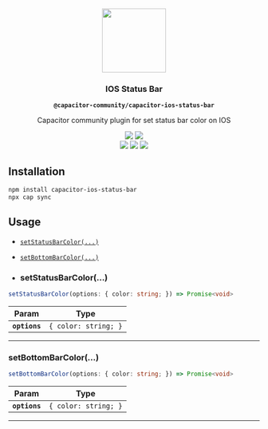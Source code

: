 <p align="center"><br><img src="https://user-images.githubusercontent.com/236501/85893648-1c92e880-b7a8-11ea-926d-95355b8175c7.png" width="128" height="128" /></p>
<h3 align="center">IOS Status Bar</h3>
<p align="center"><strong><code>@capacitor-community/capacitor-ios-status-bar</code></strong></p>
<p align="center">
  Capacitor community plugin for set status bar color on IOS
</p>

<p align="center">
  <img src="https://img.shields.io/maintenance/yes/2024?style=flat-square" />
  <a href="https://www.npmjs.com/package/@capacitor-community/capacitor-ios-status-bar"><img src="https://img.shields.io/npm/l/@capacitor-community/capacitor-ios-status-bar?style=flat-square" /></a>
<br>
  <a href="https://www.npmjs.com/package/@capacitor-community/capacitor-ios-status-bar"><img src="https://img.shields.io/npm/dw/@capacitor-community/capacitor-ios-status-bar?style=flat-square" /></a>
  <a href="https://www.npmjs.com/package/@capacitor-community/capacitor-ios-status-bar"><img src="https://img.shields.io/npm/v/@capacitor-community/capacitor-ios-status-bar?style=flat-square" /></a>
<!-- ALL-CONTRIBUTORS-BADGE:START - Do not remove or modify this section -->
<a href="#contributors-"><img src="https://img.shields.io/badge/all%20contributors-0-orange?style=flat-square" /></a>
<!-- ALL-CONTRIBUTORS-BADGE:END -->
</p>

## Installation

```bash
npm install capacitor-ios-status-bar
npx cap sync
```
## Usage

<docgen-index>

* [`setStatusBarColor(...)`](#setstatusbarcolor)
* [`setBottomBarColor(...)`](#setbottombarcolor)

* ### setStatusBarColor(...)

```typescript
setStatusBarColor(options: { color: string; }) => Promise<void>
```

| Param         | Type                            |
| ------------- | ------------------------------- |
| **`options`** | <code>{ color: string; }</code> |

--------------------


### setBottomBarColor(...)

```typescript
setBottomBarColor(options: { color: string; }) => Promise<void>
```

| Param         | Type                            |
| ------------- | ------------------------------- |
| **`options`** | <code>{ color: string; }</code> |

--------------------

</docgen-api>

</docgen-index>
<docgen-api>
<!--Update the source file JSDoc comments and rerun docgen to update the docs below-->




